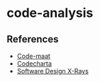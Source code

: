 # code-analysis

## References

- [Code-maat](https://github.com/adamtornhill/code-maat)
- [Codecharta](https://maibornwolff.github.io/codecharta/)
- [Software Design X-Rays](https://pragprog.com/book/atevol/software-design-x-rays)
